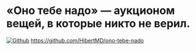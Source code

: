 # «Оно тебе надо» — аукционом вещей, в которые никто не верил.
[![Github]( https://img.shields.io/badge/Github-grey)](https://github.com/HibertMD/ono-tebe-nado)
https://github.com/HibertMD/ono-tebe-nado
